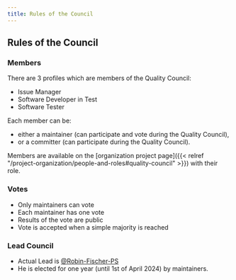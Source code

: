 ```yaml
---
title: Rules of the Council
---
```


##  Rules of the Council

### Members

There are 3 profiles which are members of the Quality Council:
* Issue Manager
* Software Developer in Test
* Software Tester

Each member can be: 
* either a maintainer (can participate and vote during the Quality Council),
* or a committer (can participate during the Quality Council).

Members are available on the [organization project page]({{< relref "/project-organization/people-and-roles#quality-council" >}}) with their role.

### Votes

* Only maintainers can vote
* Each maintainer has one vote
* Results of the vote are public
* Vote is accepted when a simple majority is reached

### Lead Council

* Actual Lead is [@Robin-Fischer-PS](https://github.com/Robin-Fischer-PS)
* He is elected for one year (until 1st of April 2024) by maintainers.